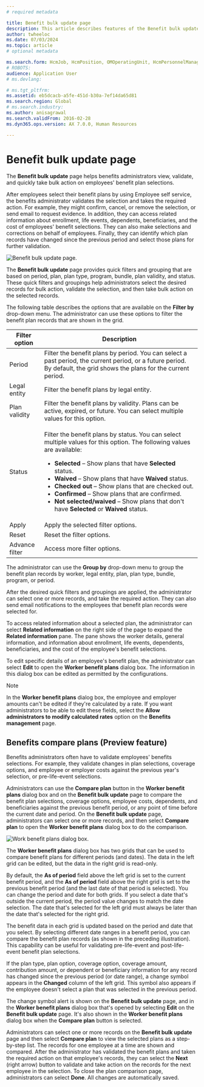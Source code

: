 ```yaml
---
# required metadata

title: Benefit bulk update page 
description: This article describes features of the Benefit bulk update page.
author: twheeloc
ms.date: 07/03/2024
ms.topic: article
# optional metadata

ms.search.form: HcmJob, HcmPosition, OMOperatingUnit, HcmPersonnelManagementWorkspace
# ROBOTS: 
audience: Application User
# ms.devlang: 

# ms.tgt_pltfrm: 
ms.assetid: eb5dcacb-a5fe-451d-b30a-7ef14da65d81
ms.search.region: Global
# ms.search.industry: 
ms.author: anisagrawal
ms.search.validFrom: 2016-02-28
ms.dyn365.ops.version: AX 7.0.0, Human Resources

---
```


# Benefit bulk update page

The **Benefit bulk update** page helps benefits administrators view, validate, and quickly take bulk action on employees' benefit plan selections.

After employees select their benefit plans by using Employee self service, the benefits administrator validates the selection and takes the required action. For example, they might confirm, cancel, or remove the selection, or send email to request evidence. In addition, they can access related information about enrollment, life events, dependents, beneficiaries, and the cost of employees' benefit selections. They can also make selections and corrections on behalf of employees. Finally, they can identify which plan records have changed since the previous period and select those plans for further validation.

![Benefit bulk update page.](./media/benefit-bulk-update1.png)

The **Benefit bulk update** page provides quick filters and grouping that are based on period, plan, plan type, program, bundle, plan validity, and status. These quick filters and groupings help administrators select the desired records for bulk action, validate the selection, and then take bulk action on the selected records. 

The following table describes the options that are available on the **Filter by** drop-down menu. The administrator can use these options to filter the benefit plan records that are shown in the grid.

| Filter option | Description |
|---------------|-------------|
| Period | Filter the benefit plans by period. You can select a past period, the current period, or a future period. By default, the grid shows the plans for the current period. |
| Legal entity | Filter the benefit plans by legal entity. |
| Plan validity | Filter the benefit plans by validity. Plans can be active, expired, or future. You can select multiple values for this option. |
| Status | <p>Filter the benefit plans by status. You can select multiple values for this option. The following values are available:</p><ul><li>**Selected** – Show plans that have **Selected** status.</li><li>**Waived** – Show plans that have **Waived** status.</li><li>**Checked out** – Show plans that are checked out.</li><li>**Confirmed** – Show plans that are confirmed.</li><li>**Not selected/waived** – Show plans that don't have **Selected** or **Waived** status.</li></ul> |
| Apply | Apply the selected filter options. |
| Reset | Reset the filter options. |
| Advance filter | Access more filter options. |

The administrator can use the **Group by** drop-down menu to group the benefit plan records by worker, legal entity, plan, plan type, bundle, program, or period. 

After the desired quick filters and groupings are applied, the administrator can select one or more records, and take the required action. They can also send email notifications to the employees that benefit plan records were selected for.

To access related information about a selected plan, the administrator can select **Related information** on the right side of the page to expand the **Related information** pane. The pane shows the worker details, general information, and information about enrollment, life events, dependents, beneficiaries, and the cost of the employee's benefit selections.

To edit specific details of an employee's benefit plan, the administrator can select **Edit** to open the **Worker benefit plans** dialog box. The information in this dialog box can be edited as permitted by the configurations.

> [!NOTE]
> In the **Worker benefit plans** dialog box, the employee and employer amounts can't be edited if they're calculated by a rate. If you want administrators to be able to edit these fields, select the **Allow administrators to modify calculated rates** option on the **Benefits management** page.

## Benefits compare plans (Preview feature)

Benefits administrators often have to validate employees' benefits selections. For example, they validate changes in plan selections, coverage options, and employee or employer costs against the previous year's selection, or pre-life-event selections.

Administrators can use the **Compare plan** button in the **Worker benefit plans** dialog box and on the **Benefit bulk update** page to compare the benefit plan selections, coverage options, employee costs, dependents, and beneficiaries against the previous benefit period, or any point of time before the current date and period. On the **Benefit bulk update** page, administrators can select one or more records, and then select **Compare plan** to open the **Worker benefit plans** dialog box to do the comparison.

![Work benefit plans dialog box.](./media/worker-benefit2.png)

The **Worker benefit plans** dialog box has two grids that can be used to compare benefit plans for different periods (and dates). The data in the left grid can be edited, but the data in the right grid is read-only.

By default, the **As of period** field above the left grid is set to the current benefit period, and the **As of period** field above the right grid is set to the previous benefit period (and the last date of that period is selected). You can change the period and date for both grids. If you select a date that's outside the current period, the period value changes to match the date selection. The date that's selected for the left grid must always be later than the date that's selected for the right grid.

The benefit data in each grid is updated based on the period and date that you select. By selecting different date ranges in a benefit period, you can compare the benefit plan records (as shown in the preceding illustration). This capability can be useful for validating pre-life-event and post-life-event benefit plan selections.

If the plan type, plan option, coverage option, coverage amount, contribution amount, or dependent or beneficiary information for any record has changed since the previous period (or date range), a change symbol appears in the **Changed** column of the left grid. This symbol also appears if the employee doesn't select a plan that was selected in the previous period.

The change symbol alert is shown on the **Benefit bulk update** page, and in the **Worker benefit plans** dialog box that's opened by selecting **Edit** on the **Benefit bulk update** page. It's also shown in the **Worker benefit plans** dialog box when the **Compare plan** button is selected.

Administrators can select one or more records on the **Benefit bulk update** page and then select **Compare plan** to view the selected plans as a step-by-step list. The records for one employee at a time are shown and compared. After the administrator has validated the benefit plans and taken the required action on that employee's records, they can select the **Next** (right arrow) button to validate and take action on the records for the next employee in the selection. To close the plan comparison page, administrators can select **Done**. All changes are automatically saved.
